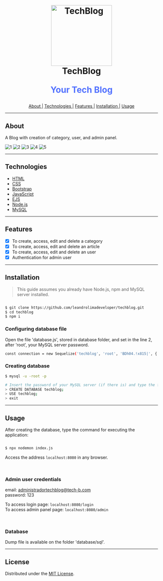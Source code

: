 <h1 align="center">
    <img alt="TechBlog" width="200px" height="200px" src="https://user-images.githubusercontent.com/76854209/147364208-ce183385-0356-4b44-a81a-ddd739b1e949.png" />
    <br>
    TechBlog
    <p align="center" style="color: #5271FF;">Your Tech Blog</p>

</h1>

<p align="center">
    <a href="#about">About |</a>
    <a href="#technologies">Technologies |</a>
    <a href="#features">Features |</a>
    <a href="#installation">Installation |</a>
    <a href="#usage">Usage</a>
</p>

<hr>

## About
<p>A Blog with creation of category, user, and admin panel.</p>

![1](https://user-images.githubusercontent.com/76854209/147368662-cf7d6822-19b3-417d-80d5-198a0b854b97.png)
![2](https://user-images.githubusercontent.com/76854209/147368663-798a5fad-2be8-49cb-8a91-8bb8b26e934c.png)
![3](https://user-images.githubusercontent.com/76854209/147368665-2bfab29b-d0b6-4ea1-a318-d719f3141fd4.png)
![4](https://user-images.githubusercontent.com/76854209/147368666-6f621a69-7c47-4112-b61a-36d6015578a7.png)
![5](https://user-images.githubusercontent.com/76854209/147368667-e4e4d608-51bd-47cb-9035-aa03ea4a7e94.png)


<hr>

## Technologies
<ul>
    <li><a href="https://www.w3schools.com" alt="HTML">HTML</a></li>
    <li><a href="https://www.w3schools.com" alt="CSS">CSS</a></li>
    <li><a href="https://getbootstrap.com" alt="Bootstrap">Bootstrap</a></li>
    <li><a href="https://www.ecma-international.org/publications-and-standards/standards/ecma-262/" alt="JavaScript">JavaScript</a></li>
    <li><a href="https://ejs.co/" alt="EJS">EJS</a></li>
    <li><a href="https://nodejs.org/" alt="Node.js">Node.js</a></li>
    <li><a href="https://www.mysql.com" alt="MySQL">MySQL</a></li>
</ul>

<hr>

## Features
- [x] To create, access, edit and delete a category
- [x] To create, access, edit and delete an article
- [x] To create, access, edit and delete an user
- [x] Authentication for admin user 

<hr>

## Installation

> This guide assumes you already have Node.js, npm and MySQL server installed.

```bash

$ git clone https://github.com/leandrolimadeveloper/techblog.git 
$ cd techblog
$ npm i

```

### Configuring database file
Open the file 'database.js', stored in database folder, and set in the line 2, after 'root', your MySQL server password.

```bash
const connection = new Sequelize('techblog', 'root', 'BDh04.!x815|', {
```

### Creating database 

```bash
$ mysql -u -root -p 

# Insert the password of your MySQL server (if there is) and type the following commands:
> CREATE DATABASE techblog; 
> USE techblog;
> exit
```

<hr>

## Usage

After creating the database, type the command for executing the application:

```bash

$ npx nodemon index.js

```

<p>Access the address <code>localhost:8080</code> in any browser.</p><br>

### Admin user credentials
email: administradortechblog@tech-b.com<br>
password: 123

To access login page: <code>localhost:8080/login</code><br>
To access admin panel page: <code>localhost:8080/admin</code>

<br>

### Database 
Dump file is available on the folder 'database/sql'.

<hr>

## License
<p>Distributed under the <a href="https://mit-license.org">MIT License</a>.</p>